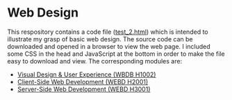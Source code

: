 # Web Design
This respository contains a code file ([test_2.html](test_2.html)) which is intended to illustrate my grasp of basic web design. The source code can be downloaded and opened in a browser to view the web page. I included some CSS in the head and JavaScript at the bottom in order to make the file easy to download and view. The corresponding modules are:
- [Visual Design & User Experience (WBDB H1002)](https://www.tudublin.ie/study/modules/wbdb-h1002-visual-design--user-experience/)
- [Client-Side Web Development (WEBD H2001)](https://www.tudublin.ie/study/modules/webd-h2001-client-side-web-development/)
- [Server-Side Web Development (WEBD H3001)](https://www.tudublin.ie/study/modules/webd-h3001-server-side-web-development/)
